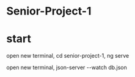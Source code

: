 # Senior-Project-1

# start 
open new terminal, 
cd senior-project-1, 
ng serve

open new terminal, 
json-server --watch db.json
